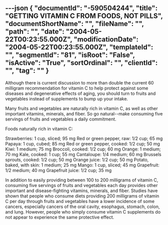 ---json
{
  "documentId": "-590504244",
  "title": "GETTING VITAMIN C FROM FOODS, NOT PILLS",
  "documentShortName": "",
  "fileName": "",
  "path": "",
  "date": "2004-05-22T00:23:55.000Z",
  "modificationDate": "2004-05-22T00:23:55.000Z",
  "templateId": "",
  "segmentId": "81",
  "isRoot": "False",
  "isActive": "True",
  "sortOrdinal": "",
  "clientId": "",
  "tag": ""
}
---

Although there is current discussion to more than double the current 60 milligram recommendation for vitamin C to help protect against some diseases and degenerative effects of aging, you should turn to fruits and vegetables instead of supplements to bump up your intake.   

Many fruits and vegetables are naturally rich in vitamin C, as well as other important vitamins, minerals, and fiber. So go natural--make consuming five servings of fruits and vegetables a daily commitment.  

Foods naturally rich in vitamin C: 

Strawberries: 1 cup, sliced; 95 mg 
Red or green pepper, raw: 1/2 cup; 65 mg  
Papaya: 1 cup, cubed; 85 mg 
Red or green pepper, cooked: 1/2 cup; 50 mg  
Kiwi: 1 medium; 75 mg 
Broccoli, cooked: 1/2 cup; 60 mg 
Orange: 1 medium; 70 mg 
Kale, cooked: 1 cup; 55 mg 
Cantaloupe: 1/4 medium; 60 mg 
Brussels sprouts, cooked: 1/2 cup; 50 mg 
Orange juice: 1/2 cup; 50 mg 
Potato, baked, with skin: 1 medium; 25 mg 
Mango: 1 cup, sliced; 45 mg 
Grapefruit: 1/2 medium; 40 mg 
Grapefruit juice: 1/2 cup; 35 mg 

In addition to easily providing between 100 to 200 milligrams of vitamin C, consuming five servings of fruits and vegetables each day provides other important and disease-fighting vitamins, minerals, and fiber. Studies have shown that people who consume diets providing 200 milligrams of vitamin C per day through fruits and vegetables have a lower incidence of some cancers, especially cancers of the oral cavity, esophagus, stomach, colon, and lung. However, people who simply consume vitamin C supplements do not appear to experience the same protective effect.
